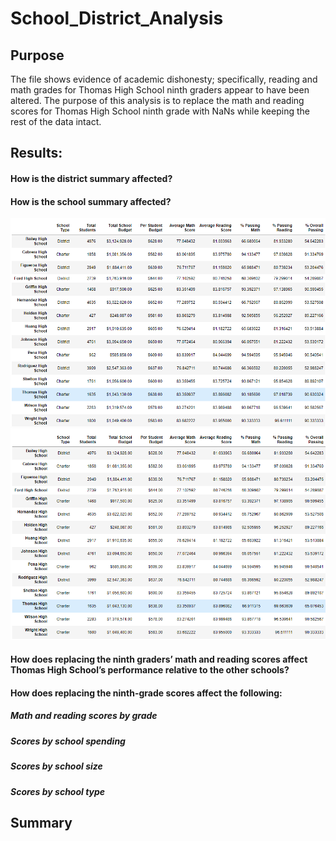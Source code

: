 # School_District_Analysis

## Purpose
The file shows evidence of academic dishonesty; specifically, reading and math grades for Thomas High School ninth graders appear to have been altered. The purpose of this analysis is to replace the math and reading scores for Thomas High School ninth grade with NaNs while keeping the rest of the data intact. 


## Results:

#### How is the district summary affected?
#### How is the school summary affected? 
![School Summary after replacing 9th grade and THS](https://github.com/dhaval-28/School_District_Analysis/blob/main/School_Summary_AfterReplacement.png)
![School Summary before replacing 9th grade and THS](https://github.com/dhaval-28/School_District_Analysis/blob/main/School_Summary_BeforeReplacement.png)

#### How does replacing the ninth graders’ math and reading scores affect Thomas High School’s performance relative to the other schools?
#### How does replacing the ninth-grade scores affect the following:
##### Math and reading scores by grade
##### Scores by school spending
##### Scores by school size
##### Scores by school type


## Summary
